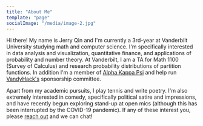 ```yaml
---
title: "About Me"
template: "page"
socialImage: "/media/image-2.jpg"
---
```


Hi there! My name is Jerry Qin and I'm currently a 3rd-year at Vanderbilt University studying math and computer science. I'm specifically interested in data analysis and visualization, quantitative finance, and applications of probability and number theory. At Vanderbilt, I am a TA for Math 1100 (Survey of Calculus) and research probability distributions of partition functions. In addition I'm a member of <a href="http://vuakpsi.org/"> Alpha Kappa Psi</a> and help run <a href="https://vandyhacks.org/"> VandyHack's</a> sponsorship committee.

Apart from my academic pursuits, I play tennis and write poetry. I'm also extremely interested in comedy, specifically political satire and impressions, and have recently begun exploring stand-up at open mics (although this has been interrupted by the COVID-19 pandemic). If any of these interest you, please <a href="mailto: jerry.qin@vanderbilt.edu">reach out</a> and we can chat!
